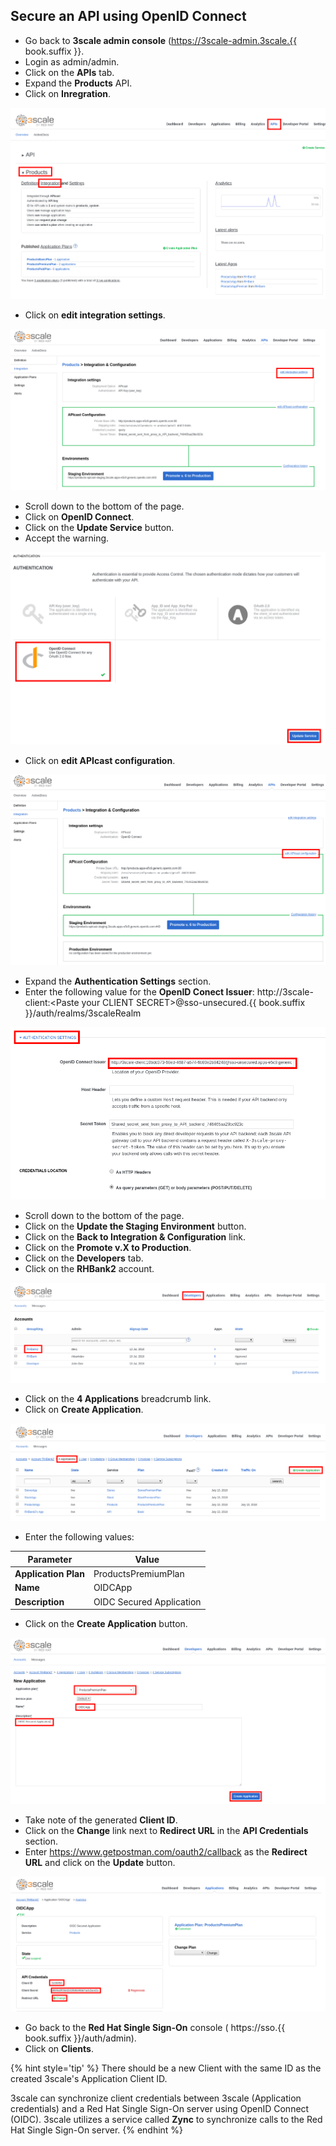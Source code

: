 ## Secure an API using OpenID Connect

* Go back to **3scale admin console** (https://3scale-admin.3scale.{{ book.suffix }}.
* Login as admin/admin.
* Click on the **APIs** tab.
* Expand the **Products** API.
* Click on **Inregration**.

![](../assets/Selection_451.png)

* Click on **edit integration settings**.

![](../assets/Selection_452.png)

* Scroll down to the bottom of the page.
* Click on **OpenID Connect**.
* Click on the **Update Service** button.
* Accept the warning.

![](../assets/Selection_453.png)

* Click on **edit APIcast configuration**.

![](../assets/Selection_454.png)

* Expand the **Authentication Settings** section.
* Enter the following value for the **OpenID Conect Issuer**: http://3scale-client:&lt;Paste your CLIENT SECRET&gt;@sso-unsecured.{{ book.suffix }}/auth/realms/3scaleRealm

![](../assets/Selection_462.png)

* Scroll down to the bottom of the page.
* Click on the **Update the Staging Environment** button.
* Click on the **Back to Integration & Configuration** link.
* Click on the **Promote v.X to Production**.
* Click on the **Developers** tab.
* Click on the **RHBank2** account.

![](../assets/Selection_456.png)

* Click on the **4 Applications** breadcrumb link.
* Click on **Create Application**.

![](../assets/Selection_457.png)

* Enter the following values:

| Parameter | Value |
| --- | --- |
| **Application Plan** | ProductsPremiumPlan |
| **Name** | OIDCApp |
| **Description** | OIDC Secured Application |

* Click on the **Create Application** button.

![](../assets/Selection_458.png)

* Take note of the generated **Client ID**.
* Click on the **Change** link next to **Redirect URL** in the **API Credentials** section.
* Enter https://www.getpostman.com/oauth2/callback as the **Redirect URL** and click on the **Update** button.


![](../assets/Selection_463.png)


* Go back to the **Red Hat Single Sign-On** console ( https://sso.{{ book.suffix }}/auth/admin).
* Click on **Clients**.

{% hint style='tip' %}
There should be a new Client with the same ID as the created 3scale's Application Client ID. 

3scale can synchronize client credentials between 3scale (Application credentials) and a Red Hat Single Sign-On server using OpenID Connect (OIDC). 3scale utilizes a service called **Zync** to synchronize calls to the Red Hat Single Sign-On server.
{% endhint %}



